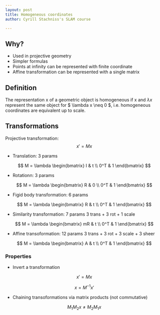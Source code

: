 ```yaml
---
layout: post
title: Homogeneous coordinates
author: Cyrill Stachniss's SLAM course

---
```



## Why?
 - Used in projective geometry
 - Simpler formulas
 - Points at infinity can be represented with finite coordinate
 - Affine transformation can be represented with a single matrix

## Definition
The representation x of a geometric object is homogeneous if x and $\lambda x$ represent the same object for $ \lambda x \neq 0 $, i.e. homogeneous coordinates are equivalent up to scale.


## Transformations
Projective transformation:
$$
x' = M x
$$


- Translation: 3 params

$$
M = \lambda
\begin{bmatrix}
I   & t \\
0^T & 1
\end{bmatrix}
$$

- Rotationn: 3 params

$$
M = \lambda
\begin{bmatrix}
R & 0 \\
0^T & 1
\end{bmatrix}
$$


- Figid body transformation: 6 params

$$
M = \lambda
\begin{bmatrix}
R & t \\
0^T & 1 
\end{bmatrix}
$$


- Similarity transformation: 7 params
3 trans + 3 rot + 1 scale

$$
M = \lambda
\begin{bmatrix}
mR & t \\
0^T & 1
\end{bmatrix}
$$

- Affine transoformation: 12 params
3 trans + 3 rot + 3 scale + 3 sheer

$$
M = \lambda
\begin{bmatrix}
A & t \\
0^T & 1
\end{bmatrix}
$$



### Properties

 - Invert a transformation

$$
x' = M x
$$

$$
x = M^{-1} x'
$$

 - Chaining transoformations via matrix products (not commutative)

$$
M_1 M_2 x \neq M_2 M_1 x
$$

